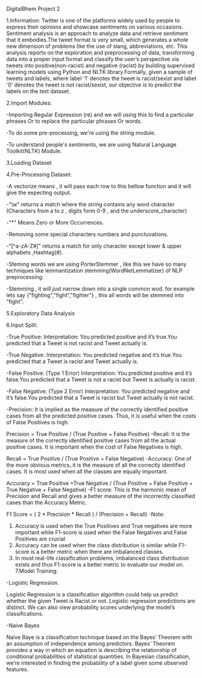

DigitalBhem Project 2

1.Information: Twitter is one of the platforms widely used by people to express their opinions and showcase sentiments on various occasions. Sentiment analysis is an approach to analyze data and retrieve sentiment that it embodies.The tweet format is very small, which generates a whole new dimension of problems like the use of slang, abbreviations, etc. This analysis reports on the exploration and preprocessing of data, transforming data into a proper input format and classify the user’s perspective via tweets into positive(non-racist) and negative (racist) by building supervised learning models using Python and NLTK library.Formally, given a sample of tweets and labels, where label '1' denotes the tweet is racist/sexist and label '0' denotes the tweet is not racist/sexist, our objective is to predict the labels on the test dataset.

2.Import Modules:

-Importing Regular Expression (re) and we will using this to find a particular phrases Or to replace the particular phrases Or words.

-To do some pre-processing, we're using the string module.

-To understand people's sentiments, we are using Natural Language Toolkit(NLTK) Module.

3.Loading Dataset

4.Pre-Processing Dataset:

-A vectorize means , it will pass each row to this bellow function and it will give the expecting output.

-"\w" returns a match where the string contains any word character (Characters from a to z , digits form 0-9 , and the underscore_character)

-"*" Means Zero or More Occurrences.

-Removing some special characters numbers and punctuvations.

-"[^a-zA-Z#]" returns a match for only character except lower & upper alphabets ,Hashtag(#).

-Steming words we are using PorterStemmer , like this we have so many techniques like lemmantization stemming(WordNetLemmatizer) of NLP preprocessing.

-Stemming , it will just narrow down into a single common wod. for example lets say {"fighting","fight","fighter"} , this all words will be stemmed into "fight".

5.Exploratory Data Analysis

6.Input Split:

-True Positive: Interpretation: You predicted positive and it’s true.You predicted that a Tweet is not racist and Tweet actually is.

-True Negative: Interpretation: You predicted negative and it’s true.You predicted that a Tweet is racist and Tweet actually is.

-False Positive: (Type 1 Error) Interpretation: You predicted positive and it’s false.You predicted that a Tweet is not a racist but Tweet is actually is racist.

-False Negative: (Type 2 Error) Interpretation: You predicted negative and it’s false.You predicted that a Tweet is racist but Tweet actually is not racist.

-Precision: It is implied as the measure of the correctly identified positive cases from all the predicted positive cases. Thus, it is useful when the costs of False Positives is high.

Precision = True Positive / (True Positive + False Positive)
-Recall: It is the measure of the correctly identified positive cases from all the actual positive cases. It is important when the cost of False Negatives is high.

Recall = True Positive / (True Positive + False Negative)
-Accuracy: One of the more obvious metrics, it is the measure of all the correctly identified cases. It is most used when all the classes are equally important.

Accuracy = True Positive +True Negative / (True Positive + False Positive + True Negative + False Negative)
-F1 score: This is the harmonic mean of Precision and Recall and gives a better measure of the incorrectly classified cases than the Accuracy Metric.

F1 Score = ( 2 * Precision * Recall ) / (Precision + Recall)
-Note:

1. Accuracy is used when the True Positives and True negatives are more important while F1-score is used when the False Negatives and False Positives are crucial
2. Accuracy can be used when the class distribution is similar while F1-score is a better metric when there are imbalanced classes.
3. In most real-life classification problems, imbalanced class distribution exists and thus F1-score is a better metric to evaluate our model on.
7.Model Training:

-Logistic Regression.

Logistic Regression is a classification algorithm could help us predict whether the given Tweet is Racist or not. Logistic regression predictions are distinct. We can also view probability scores underlying the model’s classifications.

-Naive Bayes

Naive Baye is a classification technique based on the Bayes’ Theorem with an assumption of independence among predictors. Bayes’ Theorem provides a way in which an equation is describing the relationship of conditional probabilities of statistical quantities. In Bayesian classification, we’re interested in finding the probability of a label given some observed features.
